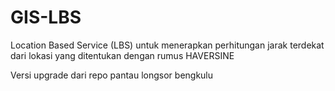 # GIS-LBS
Location Based Service (LBS) untuk menerapkan perhitungan jarak terdekat dari lokasi yang ditentukan dengan rumus HAVERSINE

Versi upgrade dari repo pantau longsor bengkulu
